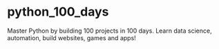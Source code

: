 # python_100_days
Master Python by building 100 projects in 100 days. Learn data science, automation, build websites, games and apps!
